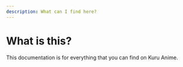 ```yaml
---
description: What can I find here?
---
```


# What is this?

This documentation is for everything that you can find on Kuru Anime.

